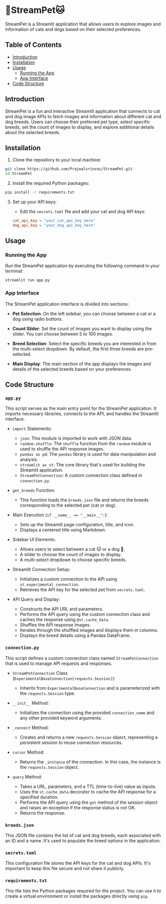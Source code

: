 # 🐶StreamPet🐱

StreamPet is a Streamlit application that allows users to explore images and information of cats and dogs based on their selected preferences.

## Table of Contents

- [Introduction](#introduction)
- [Installation](#installation)
- [Usage](#usage)
  - [Running the App](#running-the-app)
  - [App Interface](#app-interface)
- [Code Structure](#code-structure)

## Introduction

StreamPet is a fun and interactive Streamlit application that connects to cat and dog image APIs to fetch images and information about different cat and dog breeds. Users can choose their preferred pet type, select specific breeds, set the count of images to display, and explore additional details about the selected breeds.

## Installation

1. Clone the repository to your local machine:

```bash
git clone https://github.com/Prajwalsrinvas/StreamPet.git
cd StreamPet
```

2. Install the required Python packages:

```bash
pip install -r requirements.txt
```

3. Set up your API keys:
   
   - Edit the `secrets.toml` file and add your cat and dog API keys:

   ```toml
   cat_api_key = "your_cat_api_key_here"
   dog_api_key = "your_dog_api_key_here"
   ```

## Usage

### Running the App

Run the StreamPet application by executing the following command in your terminal:

```bash
streamlit run app.py
```

### App Interface

The StreamPet application interface is divided into sections:

- **Pet Selection**: On the left sidebar, you can choose between a cat or a dog using radio buttons.

- **Count Slider**: Set the count of images you want to display using the slider. You can choose between 5 to 100 images.

- **Breed Selection**: Select the specific breeds you are interested in from the multi-select dropdown. By default, the first three breeds are pre-selected.

- **Main Display**: The main section of the app displays the images and details of the selected breeds based on your preferences.

## Code Structure

### `app.py`

This script serves as the main entry point for the StreamPet application. It imports necessary libraries, connects to the API, and handles the Streamlit interface.

- `import` Statements:
  - `json`: This module is imported to work with JSON data.
  - `random.shuffle`: The `shuffle` function from the `random` module is used to shuffle the API response images.
  - `pandas as pd`: The `pandas` library is used for data manipulation and analysis.
  - `streamlit as st`: The core library that's used for building the Streamlit application.
  - `StreamPetConnection`: A custom connection class defined in `connection.py`.

- `get_breeds` Function:
  - This function loads the `breeds.json` file and returns the breeds corresponding to the selected pet (cat or dog).

- Main Execution (`if __name__ == "__main__":`):
  - Sets up the Streamlit page configuration, title, and icon.
  - Displays a centered title using Markdown.

- Sidebar UI Elements:
  - Allows users to select between a cat 🐱 or a dog 🐶.
  - A slider to choose the count of images to display.
  - A multi-select dropdown to choose specific breeds.

- Streamlit Connection Setup:
  - Initializes a custom connection to the API using `st.experimental_connection`.
  - Retrieves the API key for the selected pet from `secrets.toml`.

- API Query and Display:
  - Constructs the API URL and parameters.
  - Performs the API query using the custom connection class and caches the response using `@st.cache_data`.
  - Shuffles the API response images.
  - Iterates through the shuffled images and displays them in columns.
  - Displays the breed details using a Pandas DataFrame.

### `connection.py`

This script defines a custom connection class named `StreamPetConnection` that is used to manage API requests and responses.

- `StreamPetConnection` Class (`ExperimentalBaseConnection[requests.Session]`):
  - Inherits from `ExperimentalBaseConnection` and is parameterized with the `requests.Session` type.

- `__init__` Method:
  - Initializes the connection using the provided `connection_name` and any other provided keyword arguments.

- `_connect` Method:
  - Creates and returns a new `requests.Session` object, representing a persistent session to reuse connection resources.

- `cursor` Method:
  - Returns the `_instance` of the connection. In this case, the instance is the `requests.Session` object.

- `query` Method:
  - Takes a URL, parameters, and a TTL (time-to-live) value as inputs.
  - Uses the `st.cache_data` decorator to cache the API response for a specified duration.
  - Performs the API query using the `get` method of the session object and raises an exception if the response status is not OK.
  - Returns the response.

### `breeds.json`

This JSON file contains the list of cat and dog breeds, each associated with an ID and a name. It's used to populate the breed options in the application.

### `secrets.toml`

This configuration file stores the API keys for the cat and dog APIs. It's important to keep this file secure and not share it publicly.

### `requirements.txt`

This file lists the Python packages required for the project. You can use it to create a virtual environment or install the packages directly using `pip`.
